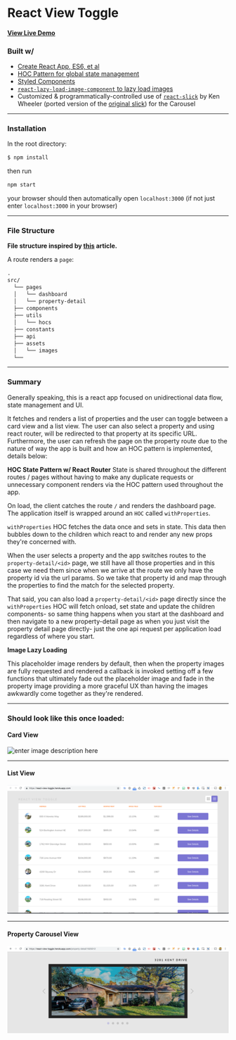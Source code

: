 
# React View Toggle

#### [View Live Demo](https://react-view-toggle.herokuapp.com/) 

### Built w/
- [Create React App, ES6, et al](https://github.com/facebook/create-react-app)
- [HOC Pattern for global state management](https://blog.kentcdodds.com/advanced-react-component-patterns-56af2b74bc5f)
- [Styled Components](https://github.com/styled-components/styled-components)
- [`react-lazy-load-image-component` to lazy load images](https://medium.com/@aljullu/an-easy-to-use-performant-solution-to-lazy-load-images-in-react-e6752071020c)
- Customized & programmatically-controlled use of [`react-slick`](https://github.com/akiran/react-slick) by Ken Wheeler (ported version of the [original slick](http://kenwheeler.github.io/slick/)) for the Carousel

---

### Installation

In the root directory:
```bash
$ npm install
```
then run
```bash
npm start
```
your browser should then automatically open `localhost:3000` (if not just enter `localhost:3000` in your browser)

---

### File Structure

**File structure inspired by [this](https://blog.bitsrc.io/structuring-a-react-project-a-definitive-guide-ac9a754df5eb) article.**

A route renders a `page`:

    .
    src/
      └── pages
      │   └── dashboard
      │   └── property-detail
      ├── components 
      ├── utils
      │   └── hocs
      ├── constants
      ├── api
      ├── assets
      │   └── images
      └──
    
  ---
  
### Summary

Generally speaking, this is a react app focused on unidirectional data flow, state management and UI. 

It fetches and renders a list of properties and the user can toggle between a card view and a list view. The user can also select a property and using react router, will be redirected to that property at its specific URL. Furthermore, the user can refresh the page on the property route due to the nature of way the app is built and how an HOC pattern is implemented, details below:

**HOC State Pattern w/ React Router**
State is shared throughout the different routes / pages without having to make any duplicate requests or unnecessary component renders via the HOC pattern used throughout the app.

On load, the client catches the route `/` and renders the dashboard page. The application itself is wrapped around an `HOC` called `withProperties`.

`withProperties` HOC fetches the data once and sets in state. This data then bubbles down to the children which react to and render any new props they're concerned with.

When the user selects a property and the app switches routes to the `property-detail/<id>` page, we still have all those properties and in this case we need them since when we arrive at the route we only have the property id via the url params. So we take that property id and map through the properties to find the match for the selected property.

That said, you can also load a `property-detail/<id>` page directly since the `withProperties` HOC will fetch onload, set state and update the children components- so same thing happens when you start at the dashboard and then navigate to a new property-detail page as when you just visit the property detail page directly- just the one api request per application load regardless of where you start.

**Image Lazy Loading**

This placeholder image renders by default, then when the property images are fully requested and rendered a callback is invoked setting off a few functions that ultimately fade out the placeholder image and fade in the property image providing a more graceful UX than having the images awkwardly come together as they're rendered.

---

### Should look like this once loaded:

#### Card View
![enter image description here](https://raw.githubusercontent.com/scottjason/react-view-toggle/master/public/images/react-view-toggle-screenshot-1.png)

---

#### List  View
![](https://raw.githubusercontent.com/scottjason/react-view-toggle/master/public/images/react-view-toggle-screenshot-2.png)

---

#### Property Carousel View
![enter image description here](https://raw.githubusercontent.com/scottjason/react-view-toggle/master/public/images/react-view-toggle-screenshot-3.png)